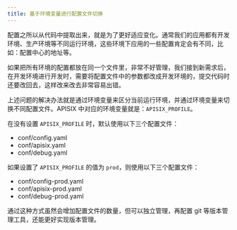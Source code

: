 ```yaml
---
title: 基于环境变量进行配置文件切换
---
```


<!--
#
# Licensed to the Apache Software Foundation (ASF) under one or more
# contributor license agreements.  See the NOTICE file distributed with
# this work for additional information regarding copyright ownership.
# The ASF licenses this file to You under the Apache License, Version 2.0
# (the "License"); you may not use this file except in compliance with
# the License.  You may obtain a copy of the License at
#
#     http://www.apache.org/licenses/LICENSE-2.0
#
# Unless required by applicable law or agreed to in writing, software
# distributed under the License is distributed on an "AS IS" BASIS,
# WITHOUT WARRANTIES OR CONDITIONS OF ANY KIND, either express or implied.
# See the License for the specific language governing permissions and
# limitations under the License.
#
-->

配置之所以从代码中提取出来，就是为了更好适应变化。通常我们的应用都有开发环境、生产环境等不同运行环境，这些环境下应用的一些配置肯定会有不同，比如：配置中心的地址等。

如果把所有环境的配置都放在同一个文件里，非常不好管理，我们接到新需求后，在开发环境进行开发时，需要将配置文件中的参数都改成开发环境的，提交代码时还要改回去，这样改来改去非常容易出错。

上述问题的解决办法就是通过环境变量来区分当前运行环境，并通过环境变量来切换不同配置文件。APISIX 中对应的环境变量就是：`APISIX_PROFILE`。

在没有设置 `APISIX_PROFILE` 时，默认使用以下三个配置文件：

* conf/config.yaml
* conf/apisix.yaml
* conf/debug.yaml

如果设置了 `APISIX_PROFILE` 的值为 `prod`，则使用以下三个配置文件：

* conf/config-prod.yaml
* conf/apisix-prod.yaml
* conf/debug-prod.yaml

通过这种方式虽然会增加配置文件的数量，但可以独立管理，再配置 git 等版本管理工具，还能更好实现版本管理。
